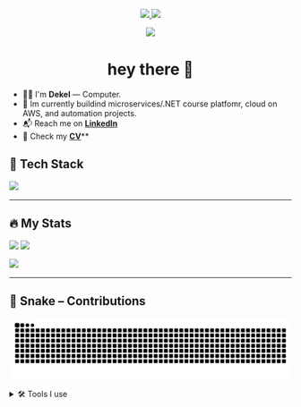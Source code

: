 <p align="center">
  <!-- LinkedIn -->
  <a href="https://www.linkedin.com/in/dekel-rafian-software-developer/" target="_blank">
    <img src="https://img.shields.io/badge/LinkedIn-0A66C2?logo=linkedin&logoColor=white&style=for-the-badge" />
  </a>

  <!-- CV -->
  <a href="https://raw.githubusercontent.com/dekel5030/dekel5030/main/Dekel_Rafian_CV.pdf" target="_blank">
    <img src="https://img.shields.io/badge/CV-Download-4F46E5?style=for-the-badge" />
  </a>
</p>

<!-- Profile views -->
<p align="center">
  <img src="https://komarev.com/ghpvc/?username=dekel5030&label=Profile%20views&style=for-the-badge" />
</p>


<h1 align="center">hey there 👋</h1>

- 👨‍💻 I'm **Dekel** — Computer.
- 🔭 Im currently buildind microservices/.NET course platfomr, cloud on AWS, and automation projects.
- 📬 Reach me on **[LinkedIn](https://www.linkedin.com/in/dekel-rafian-software-developer/)**  
- 📄 Check my **[CV](https://raw.githubusercontent.com/dekel5030/dekel5030/main/Dekel_Rafian_CV.pdf)****


## 🧠 Tech Stack
<p>
  <img src="https://skillicons.dev/icons?i=aws,dotnet,cs,postgres,rabbitmq,docker,kubernetes,react,ts,nodejs,redis,kafka,git,linux" />
</p>

---

## 🔥 My Stats
<p>
  <img height="160" src="https://github-readme-stats.vercel.app/api?username=dekel5030&show_icons=true&theme=default" />
  <img height="160" src="https://github-readme-streak-stats.herokuapp.com?user=dekel5030" />
</p>
<p>
  <img height="160" src="https://github-readme-stats.vercel.app/api/top-langs/?username=dekel5030&layout=compact" />
</p>

---

## 🐍 Snake – Contributions
<!-- הקובץ snake.svg ייווצר אוטומטית ע"י ה-Action שבסעיף 4 -->
<p>
  <img src="https://raw.githubusercontent.com/dekel5030/dekel5030/output/snake.svg" alt="snake animation" />
</p>

<!-- אפשר לקפל חלקים כבדים -->
<details>
  <summary>🛠️ Tools I use</summary>
  VS Code · Postman · k8s  · more…
</details>
